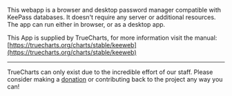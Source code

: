 This webapp is a browser and desktop password manager compatible with KeePass databases. It doesn't require any server or additional resources. The app can run either in browser, or as a desktop app.

This App is supplied by TrueCharts, for more information visit the manual: [https://truecharts.org/charts/stable/keeweb](https://truecharts.org/charts/stable/keeweb)

---

TrueCharts can only exist due to the incredible effort of our staff.
Please consider making a [donation](https://truecharts.org/sponsor) or contributing back to the project any way you can!
